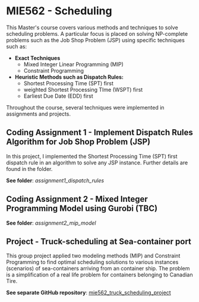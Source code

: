 # **MIE562 - Scheduling**

This Master's course covers various methods and techniques to solve scheduling problems.  A particular focus is placed on solving NP-complete problems such as the Job Shop Problem (JSP) using specific techniques such as:

* **Exact Techniques**
    * Mixed Integer Linear Programming (MIP)
    * Constraint Programming
* **Heuristic Methods such as Dispatch Rules:**
    * Shortest Processing Time (SPT) first
    * weighted Shortest Processing TIme (WSPT) first
    * Earliest Due Date (EDD) first

Throughout the course, several techniques were implemented in assignments and projects.

## **Coding Assignment 1 - Implement Dispatch Rules Algorithm for Job Shop Problem (JSP)**

In this project, I implemented the Shortest Processing Time (SPT) first dispatch rule in an algorithm to solve any JSP instance.  Further details are found in the folder.

**See folder**: *assignment1_dispatch_rules*

## **Coding Assignment 2 - Mixed Integer Programming Model using Gurobi (TBC)**

**See folder**: *assignment2_mip_model*

## **Project - Truck-scheduling at Sea-container port**

This group project applied two modeling methods (MIP) and Constraint Programming to find optimal scheduling solutions to various instances (scenarios) of sea-containers arriving from an container ship.  The problem is a simplification of a real life problem for containers belonging to Canadian Tire.

**See separate GitHub repository**: [mie562_truck_scheduling_project](https://github.com/sug-prabhakaran/mie562_truck_scheduling_project)
